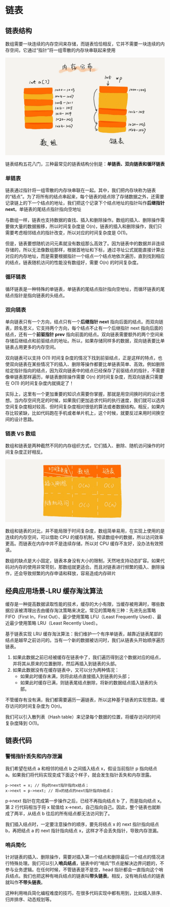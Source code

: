 # 链表

## 链表结构

数组需要一块连续的内存空间来存储，而链表恰恰相反，它并不需要一块连续的内存空间，它通过“指针”将一组零散的内存块串联起来使用

![链表结构](./image/链表结构.png)

链表结构五花八门，三种最常见的链表结构分别是：**单链表、双向链表和循环链表**

### 单链表

链表通过指针将一组零散的内存块串联在一起。其中，我们把内存块称为链表的“结点”。为了将所有的结点串起来，每个链表的结点除了存储数据之外，还需要记录链上的下一个结点的地址，我们把这个记录下个结点地址的指针叫作**后继指针 next**。单链表的尾结点指针指向空地址

与数组一样，链表也支持数据的查找、插入和删除操作。数组的插入、删除操作需要做大量的数据搬移，所以时间复杂度是 O(n)，链表的插入和删除操作，我们只需要考虑相邻结点的指针改变，所以对应的时间复杂度是 O(1)。

但是，链表要想随机访问元素就没有数组那么高效了。因为链表中的数据并非连续存储的，所以无法像数组那样，根据首地址和下标，通过寻址公式就能直接计算出对应的内存地址，而是需要根据指针一个结点一个结点地依次遍历，直到找到相应的结点，链表随机访问的性能没有数组好，需要 O(n) 的时间复杂度。

### 循环链表

循环链表是一种特殊的单链表，单链表的尾结点指针指向空地址，而循环链表的尾结点指针是指向链表的头结点。

### 双向链表

单向链表只有一个方向，结点只有一个**后继指针 next** 指向后面的结点。而双向链表，顾名思义，它支持两个方向，每个结点不止有一个后继指针 next 指向后面的结点，还有一个**前驱指针 prev** 指向前面的结点。双向链表需要额外的两个空间来存储后继结点和前驱结点的地址。所以，如果存储同样多的数据，双向链表要比单链表占用更多的内存空间。

双向链表可以支持 O(1) 时间复杂度的情况下找到前驱结点，正是这样的特点，也使双向链表在某些情况下的插入、删除等操作都要比单链表简单、高效。例如删除给定指针指向的结点，因为双向链表中的结点已经保存了前驱结点的指针，不需要像单链表那样遍历，单链表删除操作需要 O(n) 的时间复杂度，而双向链表只需要在 O(1) 的时间复杂度内就搞定了！

实际上，这里有一个更加重要的知识点需要你掌握，那就是用空间换时间的设计思想。当内存空间充足的时候，如果我们更加追求代码的执行速度，我们就可以选择空间复杂度相对较高、但时间复杂度相对很低的算法或者数据结构。相反，如果内存比较紧缺，比如代码跑在手机或者单片机上，这个时候，就要反过来用时间换空间的设计思路。

### 链表 VS 数组

数组和链表是两种截然不同的内存组织方式，它们插入、删除、随机访问操作的时间复杂度正好相反。

![Alt text](image.png)

数组和链表的对比，并不能局限于时间复杂度，数组简单易用，在实现上使用的是连续的内存空间，可以借助 CPU 的缓存机制，预读数组中的数据，所以访问效率更高。而链表在内存中并不是连续存储，所以对 CPU 缓存不友好，没办法有效预读。

数组的缺点是大小固定，链表本身没有大小的限制，天然地支持动态扩容。如果代码对内存的使用非常苛刻，那数组就更适合。而且对链表进行频繁的插入、删除操作，还会导致频繁的内存申请和释放，容易造成内存碎片

## 经典应用场景-LRU 缓存淘汰算法

缓存是一种提高数据读取性能的技术，缓存的大小有限，当缓存被用满时，哪些数据应该被清理出去由缓存淘汰策略来决定。常见的策略有三种：先进先出策略 FIFO（First In，First Out）、最少使用策略 LFU（Least Frequently Used）、最近最少使用策略 LRU（Least Recently Used）。

基于链表实现 LRU 缓存淘汰算法：我们维护一个有序单链表，越靠近链表尾部的结点是越早之前访问的。当有一个新的数据被访问时，我们从链表头开始顺序遍历链表。

1. 如果此数据之前已经被缓存在链表中了，我们遍历得到这个数据对应的结点，并将其从原来的位置删除，然后再插入到链表的头部。
2. 如果此数据没有在缓存链表中，又可以分为两种情况：
   - 如果此时缓存未满，则将此结点直接插入到链表的头部；
   - 如果此时缓存已满，则链表尾结点删除，将新的数据结点插入链表的头部。

不管缓存有没有满，我们都需要遍历一遍链表，所以这种基于链表的实现思路，缓存访问的时间复杂度为 O(n)。

我们可以引入散列表（Hash table）来记录每个数据的位置，将缓存访问的时间复杂度降到 O(1)。

## 链表代码

### 警惕指针丢失和内存泄漏

我们希望在结点 a 和相邻的结点 b 之间插入结点 x，假设当前指针 p 指向结点 a。如果我们将代码实现变成下面这个样子，就会发生指针丢失和内存泄露。

```
p->next = x; // 将p的next指针指向x结点；
x->next = p->next; // 将x的结点的next指针指向b结点；
```

p->next 指针在完成第一步操作之后，已经不再指向结点 b 了，而是指向结点 x。第 2 行代码相当于将 x 赋值给 x->next，自己指向自己。因此，整个链表也就断成了两半，从结点 b 往后的所有结点都无法访问到了。

我们插入结点时，一定要注意操作的顺序，要先将结点 x 的 next 指针指向结点 b，再把结点 a 的 next 指针指向结点 x，这样才不会丢失指针，导致内存泄漏。

### 哨兵简化

针对链表的插入、删除操作，需要对插入第一个结点和删除最后一个结点的情况进行特殊处理。我们可以引入**哨兵结点**，链表中的“哨兵”节点是解决边界问题的，不参与业务逻辑。在任何时候，不管链表是不是空，head 指针都会一直指向这个哨兵结点。我们也把这种有哨兵结点的链表叫**带头链表**。相反，没有哨兵结点的链表就叫作**不带头链表**。

这种利用哨兵简化编程难度的技巧，在很多代码实现中都有用到，比如插入排序、归并排序、动态规划等。
